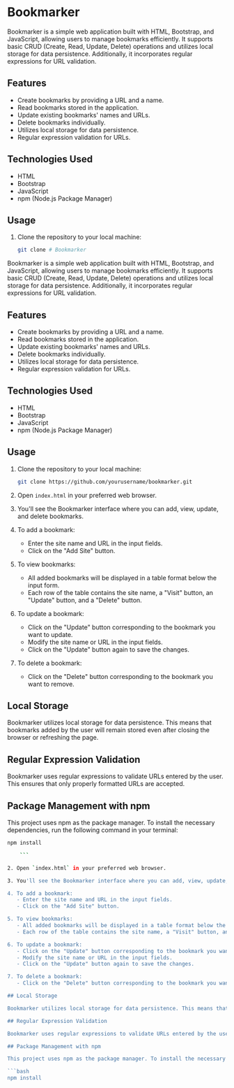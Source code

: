 # Bookmarker

Bookmarker is a simple web application built with HTML, Bootstrap, and JavaScript, allowing users to manage bookmarks efficiently. It supports basic CRUD (Create, Read, Update, Delete) operations and utilizes local storage for data persistence. Additionally, it incorporates regular expressions for URL validation.

## Features

- Create bookmarks by providing a URL and a name.
- Read bookmarks stored in the application.
- Update existing bookmarks' names and URLs.
- Delete bookmarks individually.
- Utilizes local storage for data persistence.
- Regular expression validation for URLs.

## Technologies Used

- HTML
- Bootstrap
- JavaScript
- npm (Node.js Package Manager)

## Usage

1. Clone the repository to your local machine:

    ```bash
    git clone # Bookmarker

Bookmarker is a simple web application built with HTML, Bootstrap, and JavaScript, allowing users to manage bookmarks efficiently. It supports basic CRUD (Create, Read, Update, Delete) operations and utilizes local storage for data persistence. Additionally, it incorporates regular expressions for URL validation.

## Features

- Create bookmarks by providing a URL and a name.
- Read bookmarks stored in the application.
- Update existing bookmarks' names and URLs.
- Delete bookmarks individually.
- Utilizes local storage for data persistence.
- Regular expression validation for URLs.

## Technologies Used

- HTML
- Bootstrap
- JavaScript
- npm (Node.js Package Manager)

## Usage

1. Clone the repository to your local machine:

    ```bash
    git clone https://github.com/yourusername/bookmarker.git
    ```

2. Open `index.html` in your preferred web browser.

3. You'll see the Bookmarker interface where you can add, view, update, and delete bookmarks.

4. To add a bookmark:
   - Enter the site name and URL in the input fields.
   - Click on the "Add Site" button.

5. To view bookmarks:
   - All added bookmarks will be displayed in a table format below the input form.
   - Each row of the table contains the site name, a "Visit" button, an "Update" button, and a "Delete" button.

6. To update a bookmark:
   - Click on the "Update" button corresponding to the bookmark you want to update.
   - Modify the site name or URL in the input fields.
   - Click on the "Update" button again to save the changes.

7. To delete a bookmark:
   - Click on the "Delete" button corresponding to the bookmark you want to remove.

## Local Storage

Bookmarker utilizes local storage for data persistence. This means that bookmarks added by the user will remain stored even after closing the browser or refreshing the page.

## Regular Expression Validation

Bookmarker uses regular expressions to validate URLs entered by the user. This ensures that only properly formatted URLs are accepted.

## Package Management with npm

This project uses npm as the package manager. To install the necessary dependencies, run the following command in your terminal:

```bash
npm install

    ```

2. Open `index.html` in your preferred web browser.

3. You'll see the Bookmarker interface where you can add, view, update, and delete bookmarks.

4. To add a bookmark:
   - Enter the site name and URL in the input fields.
   - Click on the "Add Site" button.

5. To view bookmarks:
   - All added bookmarks will be displayed in a table format below the input form.
   - Each row of the table contains the site name, a "Visit" button, an "Update" button, and a "Delete" button.

6. To update a bookmark:
   - Click on the "Update" button corresponding to the bookmark you want to update.
   - Modify the site name or URL in the input fields.
   - Click on the "Update" button again to save the changes.

7. To delete a bookmark:
   - Click on the "Delete" button corresponding to the bookmark you want to remove.

## Local Storage

Bookmarker utilizes local storage for data persistence. This means that bookmarks added by the user will remain stored even after closing the browser or refreshing the page.

## Regular Expression Validation

Bookmarker uses regular expressions to validate URLs entered by the user. This ensures that only properly formatted URLs are accepted.

## Package Management with npm

This project uses npm as the package manager. To install the necessary dependencies, run the following command in your terminal:

```bash
npm install
